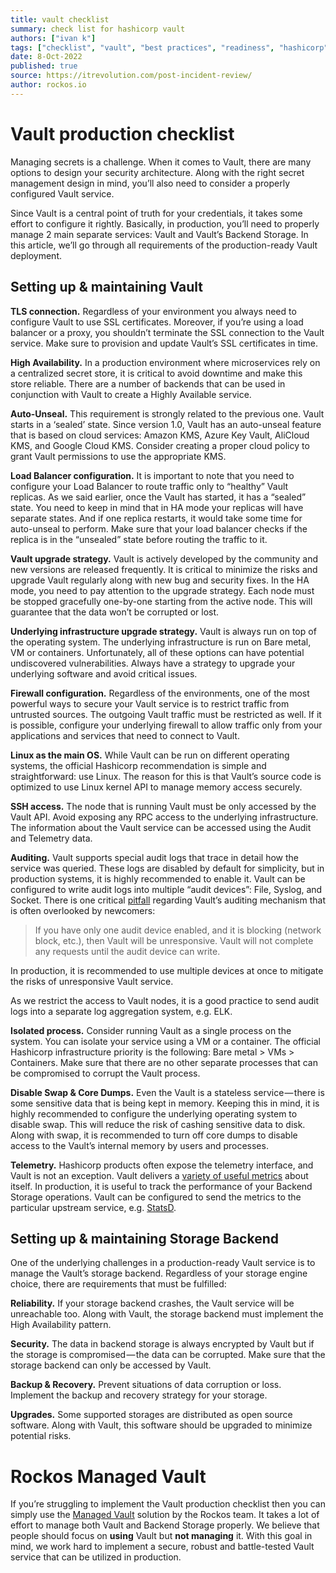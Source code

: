 ```yaml
---
title: vault checklist
summary: check list for hashicorp vault
authors: ["ivan k"]
tags: ["checklist", "vault", "best practices", "readiness", "hashicorp"]
date: 8-Oct-2022
published: true
source: https://itrevolution.com/post-incident-review/
author: rockos.io
---
```


# Vault production checklist

Managing secrets is a challenge. When it comes to Vault, there are many options to design your security architecture. Along with the right secret management design in mind, you’ll also need to consider a properly configured Vault service.

Since Vault is a central point of truth for your credentials, it takes some effort to configure it rightly. Basically, in production, you’ll need to properly manage 2 main separate services: Vault and Vault’s Backend Storage. In this article, we’ll go through all requirements of the production-ready Vault deployment.

## Setting up & maintaining Vault

**TLS connection.** Regardless of your environment you always need to configure Vault to use SSL certificates. Moreover, if you’re using a load balancer or a proxy, you shouldn’t terminate the SSL connection to the Vault service. Make sure to provision and update Vault’s SSL certificates in time.

**High Availability.** In a production environment where microservices rely on a centralized secret store, it is critical to avoid downtime and make this store reliable. There are a number of backends that can be used in conjunction with Vault to create a Highly Available service.

**Auto-Unseal.** This requirement is strongly related to the previous one. Vault starts in a ‘sealed’ state. Since version 1.0, Vault has an auto-unseal feature that is based on cloud services: Amazon KMS, Azure Key Vault, AliCloud KMS, and Google Cloud KMS. Consider creating a proper cloud policy to grant Vault permissions to use the appropriate KMS.

**Load Balancer configuration.** It is important to note that you need to configure your Load Balancer to route traffic only to “healthy” Vault replicas. As we said earlier, once the Vault has started, it has a “sealed” state. You need to keep in mind that in HA mode your replicas will have separate states. And if one replica restarts, it would take some time for auto-unseal to perform. Make sure that your load balancer checks if the replica is in the “unsealed” state before routing the traffic to it.

**Vault upgrade strategy.** Vault is actively developed by the community and new versions are released frequently. It is critical to minimize the risks and upgrade Vault regularly along with new bug and security fixes. In the HA mode, you need to pay attention to the upgrade strategy. Each node must be stopped gracefully one-by-one starting from the active node. This will guarantee that the data won’t be corrupted or lost.

**Underlying infrastructure upgrade strategy.** Vault is always run on top of the operating system. The underlying infrastructure is run on Bare metal, VM or containers. Unfortunately, all of these options can have potential undiscovered vulnerabilities. Always have a strategy to upgrade your underlying software and avoid critical issues.

**Firewall configuration.** Regardless of the environments, one of the most powerful ways to secure your Vault service is to restrict traffic from untrusted sources. The outgoing Vault traffic must be restricted as well. If it is possible, configure your underlying firewall to allow traffic only from your applications and services that need to connect to Vault.

**Linux as the main OS.** While Vault can be run on different operating systems, the official Hashicorp recommendation is simple and straightforward: use Linux. The reason for this is that Vault’s source code is optimized to use Linux kernel API to manage memory access securely.

**SSH access.** The node that is running Vault must be only accessed by the Vault API. Avoid exposing any RPC access to the underlying infrastructure. The information about the Vault service can be accessed using the Audit and Telemetry data.

**Auditing.** Vault supports special audit logs that trace in detail how the service was queried. These logs are disabled by default for simplicity, but in production systems, it is highly recommended to enable it. Vault can be configured to write audit logs into multiple “audit devices”: File, Syslog, and Socket. There is one critical [pitfall](https://www.vaultproject.io/docs/audit/index.html#blocked-audit-devices) regarding Vault’s auditing mechanism that is often overlooked by newcomers:

> If you have only one audit device enabled, and it is blocking (network block, etc.), then Vault will be unresponsive. Vault will not complete any requests until the audit device can write.

In production, it is recommended to use multiple devices at once to mitigate the risks of unresponsive Vault service.

As we restrict the access to Vault nodes, it is a good practice to send audit logs into a separate log aggregation system, e.g. ELK.

**Isolated process.** Consider running Vault as a single process on the system. You can isolate your service using a VM or a container. The official Hashicorp infrastructure priority is the following: Bare metal > VMs > Containers. Make sure that there are no other separate processes that can be compromised to corrupt the Vault process.

**Disable Swap & Core Dumps.** Even the Vault is a stateless service — there is some sensitive data that is being kept in memory. Keeping this in mind, it is highly recommended to configure the underlying operating system to disable swap. This will reduce the risk of cashing sensitive data to disk. Along with swap, it is recommended to turn off core dumps to disable access to the Vault’s internal memory by users and processes.

**Telemetry.** Hashicorp products often expose the telemetry interface, and Vault is not an exception. Vault delivers a [variety of useful metrics](https://www.vaultproject.io/docs/internals/telemetry.html) about itself. In production, it is useful to track the performance of your Backend Storage operations. Vault can be configured to send the metrics to the particular upstream service, e.g. [StatsD](https://github.com/statsd/statsd).

## Setting up & maintaining Storage Backend

One of the underlying challenges in a production-ready Vault service is to manage the Vault’s storage backend. Regardless of your storage engine choice, there are requirements that must be fulfilled:

**Reliability.** If your storage backend crashes, the Vault service will be unreachable too. Along with Vault, the storage backend must implement the High Availability pattern.

**Security.** The data in backend storage is always encrypted by Vault but if the storage is compromised — the data can be corrupted. Make sure that the storage backend can only be accessed by Vault.

**Backup & Recovery.** Prevent situations of data corruption or loss. Implement the backup and recovery strategy for your storage.

**Upgrades.** Some supported storages are distributed as open source software. Along with Vault, this software should be upgraded to minimize potential risks.

# Rockos Managed Vault

If you’re struggling to implement the Vault production checklist then you can simply use the [Managed Vault](https://rockos.io/managed-vault) solution by the Rockos team. It takes a lot of effort to manage both Vault and Backend Storage properly. We believe that people should focus on **using** Vault but **not managing** it. With this goal in mind, we work hard to implement a secure, robust and battle-tested Vault service that can be utilized in production.
